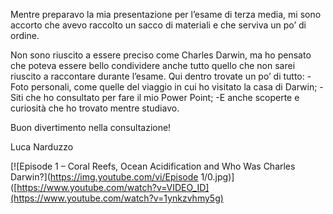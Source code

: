 Mentre preparavo la mia presentazione per l’esame di terza media, mi sono accorto che avevo raccolto un sacco di materiali e che serviva un po’ di ordine.

Non sono riuscito a essere preciso come Charles Darwin, ma ho pensato che poteva essere bello condividere anche tutto quello che non sarei riuscito a raccontare durante l’esame.
Qui dentro trovate un po’ di tutto:
-Foto personali, come quelle del viaggio in cui ho visitato la casa di Darwin;
-Siti che ho consultato per fare il mio Power Point;
-E anche scoperte e curiosità che ho trovato mentre studiavo.

Buon divertimento nella consultazione!

Luca Narduzzo

[![Episode 1 – Coral Reefs, Ocean Acidification and Who Was Charles Darwin?](https://img.youtube.com/vi/Episode 1/0.jpg)]([https://www.youtube.com/watch?v=VIDEO_ID](https://www.youtube.com/watch?v=1ynkzvhmy5g)
